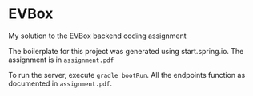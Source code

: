 # EVBox
My solution to the EVBox backend coding assignment

The boilerplate for this project was generated using start.spring.io. 
The assignment is in `assignment.pdf`

To run the server, execute `gradle bootRun`. All the endpoints function
as documented in `assignment.pdf`.